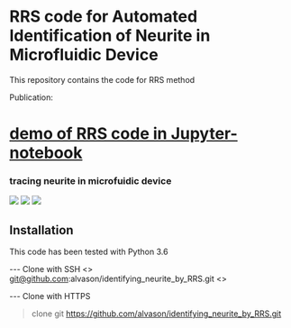 # RRS code for Automated Identification of Neurite in Microfluidic Device
This repository contains the code for RRS method

Publication: 
# [demo of RRS code in Jupyter-notebook](https://github.com/alvason/identifying_neurite_by_RRS/blob/master/code/AlvaHmm_demo_17c1/AlvaHmm_demo_random_reaction_seed_by_feature_map_whole_17c1.ipynb)

### tracing neurite in microfuidic device
![](https://github.com/alvason/identifying_neurite_by_RRS/blob/master/code/AlvaHmm_demo_17c1/figure/AlvaHmm_demo_edge_detection_edge_detection_raw_image_window0.png)
![](https://github.com/alvason/identifying_neurite_by_RRS/blob/master/code/AlvaHmm_demo_17c1/figure/AlvaHmm_demo_edge_detection_selected_seeding_selected_seed_window0.png)
![](https://github.com/alvason/identifying_neurite_by_RRS/blob/master/code/AlvaHmm_demo_17c1/figure/AlvaHmm_demo_edge_detection_mapping_connected_way_window0.png)

## Installation
This code has been tested with Python 3.6 

--- Clone with SSH
<> git@github.com:alvason/identifying_neurite_by_RRS.git <>

--- Clone with HTTPS
> clone git https://github.com/alvason/identifying_neurite_by_RRS.git

## 
